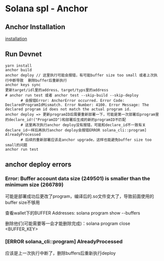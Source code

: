 # Solana spl - Anchor

## Anchor Installation
[installation](https://www.anchor-lang.com/docs/installation)
## Run Devnet
```shell
yarn install
anchor build
anchor deploy // 这里执行可能会报错，有可能buffer size too small 或者上次执行中断导致  删除buffer后重新执行
anchor keys sync
更新target/idl里的address、target/typs里的address 
# anchor run test 或者 anchor test --skip-build --skip-deploy
       # 会报错Error: AnchorError occurred. Error Code: DeclaredProgramIdMismatch. Error Number: 4100. Error Message: The declared program id does not match the actual program id.
anchor deploy => 更新programID后需要重新部署一下，可能是第一次部署后program里的declare_id!("ProgramID")和部署后生成的新的programID不匹配
       # 这里再次执行anchor deploy没有报错，可能和declare_id不一致有关 declare_id一样后再执行anchor deploy会报错ERROR solana_cli::program] AlreadyProcessed 
       # 后续的重新部署应该走anchor upgrade，这样也能避免buffer size too small的问题
anchor run test
```

## anchor deploy errors
### Error: Buffer account data size (249501) is smaller than the minimum size (266789)
可能是部署成功后更改了program，编译后的.so文件变大了，导致前面使用的buffer size不够用

查看wallet下的BUFFER Addresses: solana program show --buffers

删除他们(可能需要等一会才能删除完成)：solana program close <BUFFER_KEY>
### [ERROR solana_cli::program] AlreadyProcessed
应该是上一次执行中断了，删除buffers后重新执行deploy